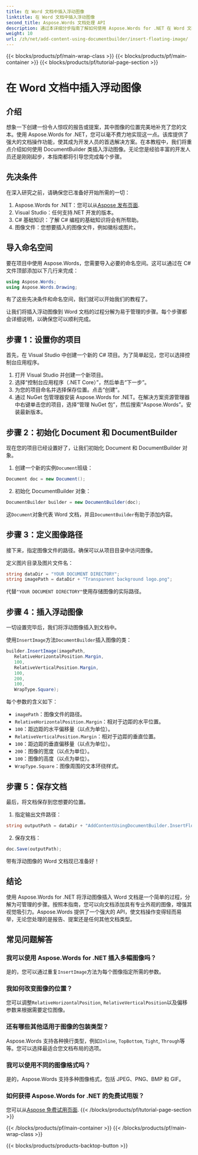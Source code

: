 ```yaml
---
title: 在 Word 文档中插入浮动图像
linktitle: 在 Word 文档中插入浮动图像
second_title: Aspose.Words 文档处理 API
description: 通过本详细分步指南了解如何使用 Aspose.Words for .NET 在 Word 文档中插入浮动图像。非常适合增强您的文档。
weight: 10
url: /zh/net/add-content-using-documentbuilder/insert-floating-image/
---
```


{{< blocks/products/pf/main-wrap-class >}}
{{< blocks/products/pf/main-container >}}
{{< blocks/products/pf/tutorial-page-section >}}

# 在 Word 文档中插入浮动图像

## 介绍

想象一下创建一份令人惊叹的报告或提案，其中图像的位置完美地补充了您的文本。使用 Aspose.Words for .NET，您可以毫不费力地实现这一点。该库提供了强大的文档操作功能，使其成为开发人员的首选解决方案。在本教程中，我们将重点介绍如何使用 DocumentBuilder 类插入浮动图像。无论您是经验丰富的开发人员还是刚刚起步，本指南都将引导您完成每个步骤。

## 先决条件

在深入研究之前，请确保您已准备好开始所需的一切：

1.  Aspose.Words for .NET：您可以从[Aspose 发布页面](https://releases.aspose.com/words/net/).
2. Visual Studio：任何支持.NET 开发的版本。
3. C# 基础知识：了解 C# 编程的基础知识将会有所帮助。
4. 图像文件：您想要插入的图像文件，例如徽标或图片。

## 导入命名空间

要在项目中使用 Aspose.Words，您需要导入必要的命名空间。这可以通过在 C# 文件顶部添加以下几行来完成：

```csharp
using Aspose.Words;
using Aspose.Words.Drawing;
```

有了这些先决条件和命名空间，我们就可以开始我们的教程了。

让我们将插入浮动图像到 Word 文档的过程分解为易于管理的步骤。每个步骤都会详细说明，以确保您可以顺利完成。

## 步骤 1：设置你的项目

首先，在 Visual Studio 中创建一个新的 C# 项目。为了简单起见，您可以选择控制台应用程序。

1. 打开 Visual Studio 并创建一个新项目。
2. 选择“控制台应用程序（.NET Core）”，然后单击“下一步”。
3. 为您的项目命名并选择保存位置。点击“创建”。
4. 通过 NuGet 包管理器安装 Aspose.Words for .NET。在解决方案资源管理器中右键单击您的项目，选择“管理 NuGet 包”，然后搜索“Aspose.Words”。安装最新版本。

## 步骤 2：初始化 Document 和 DocumentBuilder

现在您的项目已经设置好了，让我们初始化 Document 和 DocumentBuilder 对象。

1. 创建一个新的实例`Document`班级：

```csharp
Document doc = new Document();
```

2. 初始化 DocumentBuilder 对象：

```csharp
DocumentBuilder builder = new DocumentBuilder(doc);
```

这`Document`对象代表 Word 文档，并且`DocumentBuilder`有助于添加内容。

## 步骤 3：定义图像路径

接下来，指定图像文件的路径。确保可以从项目目录中访问图像。

定义图片目录及图片文件名：

```csharp
string dataDir = "YOUR DOCUMENT DIRECTORY";
string imagePath = dataDir + "Transparent background logo.png";
```

代替`"YOUR DOCUMENT DIRECTORY"`使用存储图像的实际路径。

## 步骤 4：插入浮动图像

一切设置完毕后，我们将浮动图像插入到文档中。

使用`InsertImage`方法`DocumentBuilder`插入图像的类：

```csharp
builder.InsertImage(imagePath,
   RelativeHorizontalPosition.Margin,
   100,
   RelativeVerticalPosition.Margin,
   100,
   200,
   100,
   WrapType.Square);
```

每个参数的含义如下：
- `imagePath`：图像文件的路径。
- `RelativeHorizontalPosition.Margin`：相对于边距的水平位置。
- `100`：距边距的水平偏移量（以点为单位）。
- `RelativeVerticalPosition.Margin`：相对于边距的垂直位置。
- `100`：距边距的垂直偏移量（以点为单位）。
- `200`：图像的宽度（以点为单位）。
- `100`：图像的高度（以点为单位）。
- `WrapType.Square`：图像周围的文本环绕样式。

## 步骤 5：保存文档

最后，将文档保存到您想要的位置。

1. 指定输出文件路径：

```csharp
string outputPath = dataDir + "AddContentUsingDocumentBuilder.InsertFloatingImage.docx";
```

2. 保存文档：

```csharp
doc.Save(outputPath);
```

带有浮动图像的 Word 文档现已准备好！

## 结论

使用 Aspose.Words for .NET 将浮动图像插入 Word 文档是一个简单的过程，分解为可管理的步骤。按照本指南，您可以向文档添加具有专业外观的图像，增强其视觉吸引力。Aspose.Words 提供了一个强大的 API，使文档操作变得轻而易举，无论您处理的是报告、提案还是任何其他文档类型。

## 常见问题解答

### 我可以使用 Aspose.Words for .NET 插入多幅图像吗？

是的，您可以通过重复`InsertImage`方法为每个图像指定所需的参数。

### 我如何改变图像的位置？

您可以调整`RelativeHorizontalPosition`, `RelativeVerticalPosition`以及偏移参数来根据需要定位图像。

### 还有哪些其他适用于图像的包装类型？

 Aspose.Words 支持各种换行类型，例如`Inline`, `TopBottom`, `Tight`, `Through`等等。您可以选择最适合您文档布局的选项。

### 我可以使用不同的图像格式吗？

是的，Aspose.Words 支持多种图像格式，包括 JPEG、PNG、BMP 和 GIF。

### 如何获得 Aspose.Words for .NET 的免费试用版？

您可以从[Aspose 免费试用页面](https://releases.aspose.com/).
{{< /blocks/products/pf/tutorial-page-section >}}

{{< /blocks/products/pf/main-container >}}
{{< /blocks/products/pf/main-wrap-class >}}

{{< blocks/products/products-backtop-button >}}
